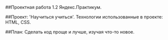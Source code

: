 ##Проектная работа 1.2 Яндекс.Практикум. 

##Проект: 'Научиться учиться'. Технологии использованные в проекте: HTML, CSS.

##План: Сделать код проще и лучше, изучая что-то новое.